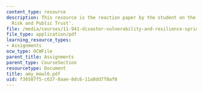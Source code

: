 ```yaml
---
content_type: resource
description: This resource is the reaction paper by the student on the topic 'Transboundary
  Risk and Public Trust'.
file: /media/courses/11-941-disaster-vulnerability-and-resilience-spring-2005/f36507f5c6378aae8dc611a8dd7f8af0_amy_mowl6.pdf
file_type: application/pdf
learning_resource_types:
- Assignments
ocw_type: OCWFile
parent_title: Assignments
parent_type: CourseSection
resourcetype: Document
title: amy_mowl6.pdf
uid: f36507f5-c637-8aae-8dc6-11a8dd7f8af0
---
```

